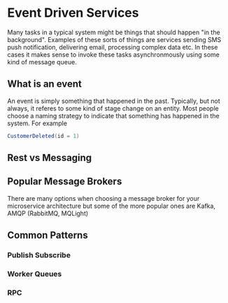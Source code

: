 # Event Driven Services

Many tasks in a typical system might be things that should happen "in the background". Examples of these sorts of things are
services sending SMS push notification, delivering email, processing complex data etc. In these cases it makes sense to 
invoke these tasks asynchronmously using some kind of message queue. 

## What is an event

An event is simply something that happened in the past. Typically, but not always, it referes to some kind of stage change on an entity. Most people choose a naming strategy to indicate that something has happened in the system. For example

```scala
CustomerDeleted(id = 1)
```

## Rest vs Messaging

## Popular Message Brokers

There are many options when choosing a message broker for your microservice architecture but some of the more popular ones are Kafka, AMQP (RabbitMQ, MQLight)

## Common Patterns

### Publish Subscribe

### Worker Queues

### RPC
